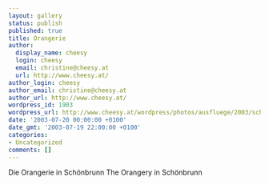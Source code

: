 ```yaml
---
layout: gallery
status: publish
published: true
title: Orangerie
author:
  display_name: cheesy
  login: cheesy
  email: christine@cheesy.at
  url: http://www.cheesy.at/
author_login: cheesy
author_email: christine@cheesy.at
author_url: http://www.cheesy.at/
wordpress_id: 1903
wordpress_url: http://www.cheesy.at/wordpress/photos/ausfluege/2003/schoenbrunn/orangerie/
date: '2003-07-20 00:00:00 +0100'
date_gmt: '2003-07-19 22:00:00 +0100'
categories:
- Uncategorized
comments: []
---
```

<!--:de-->Die Orangerie in Schönbrunn
<!--:--><!--:en-->The Orangery in Schönbrunn
<!--:-->
